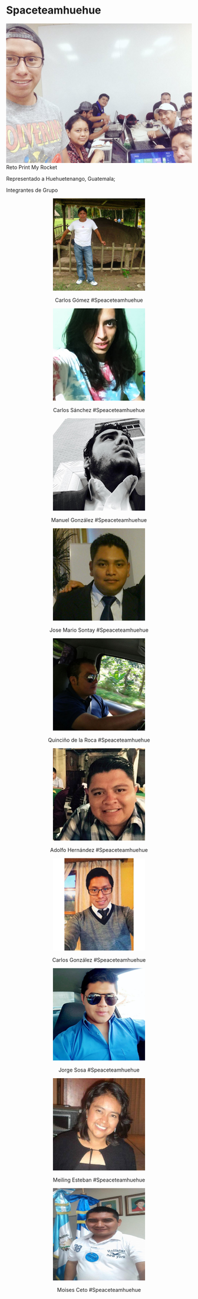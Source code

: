 # Spaceteamhuehue
<IMG SRC="gordos.jpe">
Reto Print My Rocket 
<p> Representado a Huehuetenango, Guatemala; </p> 

<p> Integrantes de Grupo </p>
<center><IMG SRC="Carlos.jpg" width='250' height='250'></center> <center><p> Carlos Gómez #Speaceteamhuehue </p></center> 
<center><IMG SRC="CarlosS.jpg"width='250' height='250'></center> <center><p> Carlos Sánchez #Speaceteamhuehue </p></center>
<center><IMG SRC="Hugo.jpg"width='250' height='250'></center> <center><p> Manuel González #Speaceteamhuehue </p></center>
<center><IMG SRC="Jose.jpg"width='250' height='250'></></center> <center><p> Jose Mario Sontay #Speaceteamhuehue </p></center>
<center><IMG SRC="Quince.jpg"width='250' height='250'></center> <center><p> Quinciño de la Roca #Speaceteamhuehue </p></center>
<center><IMG SRC="adolfo.jpg"width='250' height='250'></center> <center><p> Adolfo Hernández #Speaceteamhuehue </p></center>
<center><IMG SRC="calin.jpg"width='250' height='250'></center> <center><p> Carlos González #Speaceteamhuehue </p></center>
<center><IMG SRC="jorge.jpg"width='250' height='250'></center> <center><p> Jorge Sosa #Speaceteamhuehue </p></center>
<center><IMG SRC="mei.jpg"width='250' height='250'></center> <center><p> Meiling Esteban #Speaceteamhuehue </p></center>
<center><IMG SRC="moi.jpg"width='250' height='250'></center> <center><p> Moises Ceto #Speaceteamhuehue </p></center>
